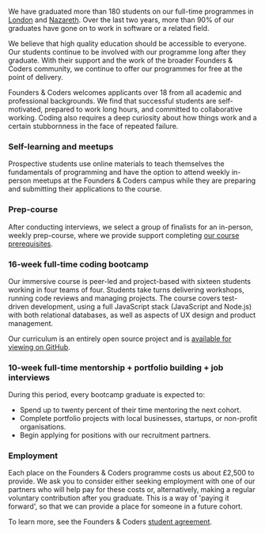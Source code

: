 We have graduated more than 180 students on our full-time programmes in [London](./course-information/london) and [Nazareth](./course-information/nazareth). Over the last two years, more than 90% of our graduates have gone on to work in software or a related field.

We believe that high quality education should be accessible to everyone. Our students continue to be involved with our programme long after they graduate. With their support and the work of the broader Founders & Coders community, we continue to offer our programmes for free at the point of delivery.

Founders & Coders welcomes applicants over 18 from all academic and professional backgrounds. We find that successful students are self-motivated, prepared to work long hours, and committed to collaborative working. Coding also requires a deep curiosity about how things work and a certain stubbornness in the face of repeated failure.

### Self-learning and meetups

Prospective students use online materials to teach themselves the fundamentals of programming and have the option to attend weekly in-person meetups at the Founders & Coders campus while they are preparing and submitting their applications to the course.

### Prep-course

After conducting interviews, we select a group of finalists for an in-person, weekly prep-course, where we provide support completing [our course prerequisites](../apply/prerequisites).

### 16-week full-time coding bootcamp

Our immersive course is peer-led and project-based with sixteen students working in four teams of four. Students take turns delivering workshops, running code reviews and managing projects. The course covers test-driven development, using a full JavaScript stack (JavaScript and Node.js) with both relational databases, as well as aspects of UX design and product management.

Our curriculum is an entirely open source project and is [available for viewing on GitHub](https://github.com/foundersandcoders/info/blob/master/curriculum.md).

### 10-week full-time mentorship + portfolio building + job interviews

During this period, every bootcamp graduate is expected to:
+ Spend up to twenty percent of their time mentoring the next cohort.
+ Complete portfolio projects with local businesses, startups, or non-profit organisations.
+ Begin applying for positions with our recruitment partners.

### Employment

Each place on the Founders & Coders programme costs us about £2,500 to provide. We ask you to consider either seeking employment with one of our partners who will help pay for these costs or, alternatively, making a regular voluntary contribution after you graduate. This is a way of 'paying it forward', so that we can provide a place for someone in a future cohort.

To learn more, see the Founders & Coders [student agreement](https://github.com/foundersandcoders/charter/blob/master/README.md).
